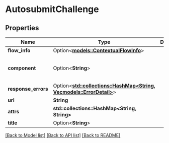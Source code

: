 # AutosubmitChallenge

## Properties

Name | Type | Description | Notes
------------ | ------------- | ------------- | -------------
**flow_info** | Option<[**models::ContextualFlowInfo**](ContextualFlowInfo.md)> |  | [optional]
**component** | Option<**String**> |  | [optional][default to ak-stage-autosubmit]
**response_errors** | Option<[**std::collections::HashMap<String, Vec<models::ErrorDetail>>**](Vec.md)> |  | [optional]
**url** | **String** |  | 
**attrs** | **std::collections::HashMap<String, String>** |  | 
**title** | Option<**String**> |  | [optional]

[[Back to Model list]](../README.md#documentation-for-models) [[Back to API list]](../README.md#documentation-for-api-endpoints) [[Back to README]](../README.md)


